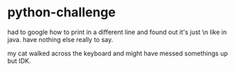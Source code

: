 # python-challenge
had to google how to print in a different line and found out it's just \n like in java.
have nothing else really to say.

my cat walked across the keyboard and might have messed somethings up but IDK.